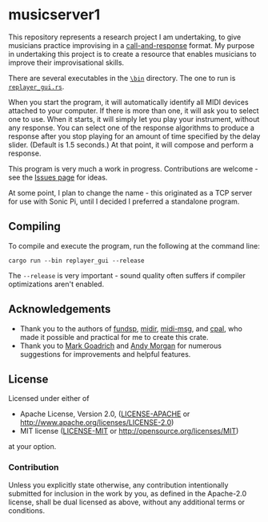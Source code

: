 # musicserver1

This repository represents a research project I am undertaking, to give musicians practice improvising in a 
[call-and-response](https://jamplay.com/weekend-warrior/w/call-and-response-like-a-blues-legend) format. My purpose
in undertaking this project is to create a resource that enables musicians to improve their improvisational skills.

There are several executables in the [`\bin`](https://github.com/gjf2a/musicserver1/tree/master/src/bin) directory. 
The one to run is [`replayer_gui.rs`](https://github.com/gjf2a/musicserver1/blob/master/src/bin/replayer_gui.rs). 

When you start the program, it will automatically identify all MIDI devices attached to your computer. If there is 
more than one, it will ask you to select one to use. When it starts, it will simply let you play your instrument,
without any response. You can select one of the response algorithms to produce a response after you stop playing
for an amount of time specified by the delay slider. (Default is 1.5 seconds.) At that point, it will compose and
perform a response.

This program is very much a work in progress. Contributions are welcome - see the 
[Issues page](https://github.com/gjf2a/musicserver1/issues) for ideas. 

At some point, I plan to change the name - this originated as a TCP server for use with Sonic Pi, until I decided
I preferred a standalone program. 

## Compiling

To compile and execute the program, run the following at the command line:

```
cargo run --bin replayer_gui --release
```

The `--release` is very important - sound quality often suffers if compiler optimizations aren't enabled.

## Acknowledgements
* Thank you to the authors of [fundsp](https://crates.io/crates/fundsp), [midir](https://crates.io/crates/midir), 
[midi-msg](https://crates.io/crates/midi-msg), and [cpal](https://crates.io/crates/cpal), who made it possible and practical for me to create this crate. 
* Thank you to [Mark Goadrich](https://github.com/mgoadric) and [Andy Morgan](https://www.hendrix.edu/academicaffairs/profile.aspx?id=70775) for numerous suggestions for improvements and helpful features.

## License

Licensed under either of

 * Apache License, Version 2.0, ([LICENSE-APACHE](LICENSE-APACHE) or http://www.apache.org/licenses/LICENSE-2.0)
 * MIT license ([LICENSE-MIT](LICENSE-MIT) or http://opensource.org/licenses/MIT)

at your option.

### Contribution

Unless you explicitly state otherwise, any contribution intentionally submitted
for inclusion in the work by you, as defined in the Apache-2.0 license, shall be dual licensed as above, without any
additional terms or conditions.
